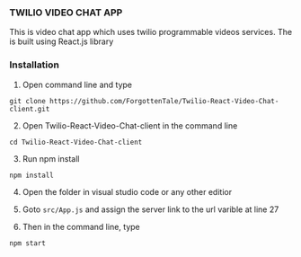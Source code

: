 ### TWILIO VIDEO CHAT APP 


This is video chat app which uses twilio programmable videos services.
The is built using React.js library

### Installation

1. Open command line and type
```
git clone https://github.com/ForgottenTale/Twilio-React-Video-Chat-client.git
```
2. Open Twilio-React-Video-Chat-client in the command line
```
cd Twilio-React-Video-Chat-client
```
3. Run npm install
```
npm install
```
4. Open the folder in visual studio code or any other editior

5. Goto ```src/App.js``` and assign the server link to the url varible at line 27

6. Then in the command line, type
```
npm start 
```
